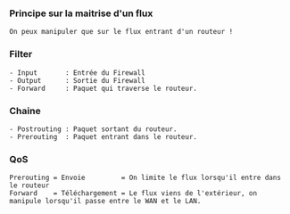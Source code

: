 ### Principe sur la maitrise d'un flux
```
On peux manipuler que sur le flux entrant d'un routeur !
```

### Filter
```
- Input       : Entrée du Firewall
- Output      : Sortie du Firewall
- Forward     : Paquet qui traverse le routeur.
```

### Chaine
```
- Postrouting : Paquet sortant du routeur.
- Prerouting  : Paquet entrant dans le routeur.
```


### QoS
```
Prerouting = Envoie         = On limite le flux lorsqu'il entre dans le routeur
Forward    = Téléchargement = Le flux viens de l'extérieur, on manipule lorsqu'il passe entre le WAN et le LAN.
```


